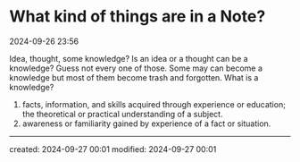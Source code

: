 # What kind of things are in a Note?

2024-09-26 23:56


Idea, thought, some knowledge? Is an idea or a thought can be a knowledge? Guess not every one of those. Some may can become a knowledge but most of them become trash and forgotten. What is a knowledge? 

1. facts, information, and skills acquired through experience or education; the theoretical or practical understanding of a subject.
2. awareness or familiarity gained by experience of a fact or situation.

---
created: 2024-09-27 00:01
modified: 2024-09-27 00:01
